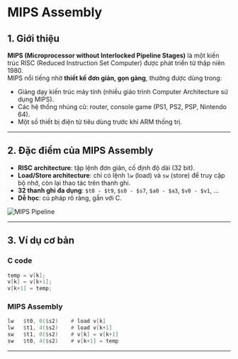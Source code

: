 # MIPS Assembly

## 1. Giới thiệu
**MIPS (Microprocessor without Interlocked Pipeline Stages)** là một kiến trúc RISC (Reduced Instruction Set Computer) được phát triển từ thập niên 1980.  
MIPS nổi tiếng nhờ **thiết kế đơn giản, gọn gàng**, thường được dùng trong:
- Giảng dạy kiến trúc máy tính (nhiều giáo trình Computer Architecture sử dụng MIPS).  
- Các hệ thống nhúng cũ: router, console game (PS1, PS2, PSP, Nintendo 64).  
- Một số thiết bị điện tử tiêu dùng trước khi ARM thống trị.  

---

## 2. Đặc điểm của MIPS Assembly
- **RISC architecture**: tập lệnh đơn giản, cố định độ dài (32 bit).  
- **Load/Store architecture**: chỉ có lệnh ```lw``` (load) và ```sw``` (store) để truy cập bộ nhớ, còn lại thao tác trên thanh ghi.  
- **32 thanh ghi đa dụng**: ```$t0 - $t9```, ```$s0 - $s7```, ```$a0 - $a3```, ```$v0 - $v1```, …  
- **Dễ học**: cú pháp rõ ràng, gần với C.  

![MIPS Pipeline](https://www.c-jump.com/bcc/c262c/MIPSAssembly/const_images/mips_assembly.png)

---

## 3. Ví dụ cơ bản

### C code
```c
temp = v[k];
v[k] = v[k+1];
v[k+1] = temp;
```

### MIPS Assembly
```asm
lw   $t0, 0($s2)    # load v[k]
lw   $t1, 4($s2)    # load v[k+1]
sw   $t1, 0($s2)    # v[k] = v[k+1]
sw   $t0, 4($s2)    # v[k+1] = temp
```

---